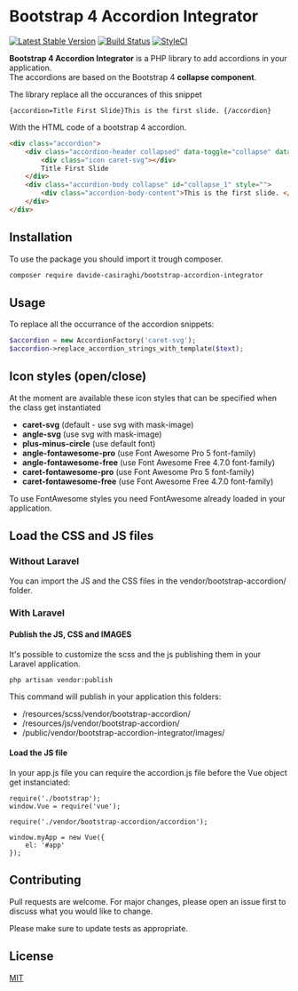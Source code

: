 # Bootstrap 4 Accordion Integrator

[![Latest Stable Version](https://img.shields.io/packagist/v/davide-casiraghi/bootstrap-accordion-integrator.svg?style=flat-square)](https://packagist.org/packages/davide-casiraghi/bootstrap-accordion-integrator)
<a href="https://travis-ci.org/davide-casiraghi/bootstrap-accordion-integrator"><img src="https://travis-ci.org/davide-casiraghi/bootstrap-accordion-integrator.svg" alt="Build Status"></a>
[![StyleCI](https://styleci.io/repos/175197548/shield?style=flat-square)](https://styleci.io/repos/175197548)




**Bootstrap 4 Accordion Integrator** is a PHP library to add accordions in your application.  
The accordions are based on the Bootstrap 4 **collapse component**.

The library replace all the occurances of this snippet
```
{accordion=Title First Slide}This is the first slide. {/accordion}
```
With the HTML code of a bootstrap 4 accordion.
```html
<div class="accordion">
    <div class="accordion-header collapsed" data-toggle="collapse" data-target="#collapse_1" aria-expanded="false">
        <div class="icon caret-svg"></div>
        Title First Slide
    </div>
    <div class="accordion-body collapse" id="collapse_1" style="">
        <div class="accordion-body-content">This is the first slide. </div>
    </div>
</div>
```


## Installation

To use the package you should import it trough composer.

```bash
composer require davide-casiraghi/bootstrap-accordion-integrator
```


## Usage

To replace all the occurrance of the accordion snippets:

```php
$accordion = new AccordionFactory('caret-svg');
$accordion->replace_accordion_strings_with_template($text);
```

## Icon styles (open/close)
At the moment are available these icon styles that can be specified when the class get instantiated
- **caret-svg** (default - use svg with mask-image)  
- **angle-svg**  (use svg with mask-image) 
- **plus-minus-circle**  (use default font) 
- **angle-fontawesome-pro** (use Font Awesome Pro 5 font-family)
- **angle-fontawesome-free** (use Font Awesome Free 4.7.0 font-family)
- **caret-fontawesome-pro** (use Font Awesome Pro 5 font-family)
- **caret-fontawesome-free** (use Font Awesome Free 4.7.0 font-family)

To use FontAwesome styles you need FontAwesome already loaded in your application.

## Load the CSS and JS files

### Without Laravel
You can import the JS and the CSS files in the vendor/bootstrap-accordion/ folder.

### With Laravel

#### Publish the JS, CSS and IMAGES
It's possible to customize the scss and the js publishing them in your Laravel application.  

```php artisan vendor:publish```

This command will publish in your application this folders:
- /resources/scss/vendor/bootstrap-accordion/
- /resources/js/vendor/bootstrap-accordion/
- /public/vendor/bootstrap-accordion-integrator/images/

#### Load the JS file
In your app.js file you can require the accordion.js file before the Vue object get instanciated:

```
require('./bootstrap');
window.Vue = require('vue');

require('./vendor/bootstrap-accordion/accordion');

window.myApp = new Vue({  
    el: '#app'
});
```

## Contributing
Pull requests are welcome. For major changes, please open an issue first to discuss what you would like to change.

Please make sure to update tests as appropriate.

## License
[MIT](https://github.com/davide-casiraghi/bootstrap-accordion-integrator/blob/master/LICENSE.md)
